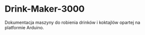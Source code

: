 # Drink-Maker-3000
Dokumentacja maszyny do robienia drinków i koktajlów opartej na platformie Arduino.
